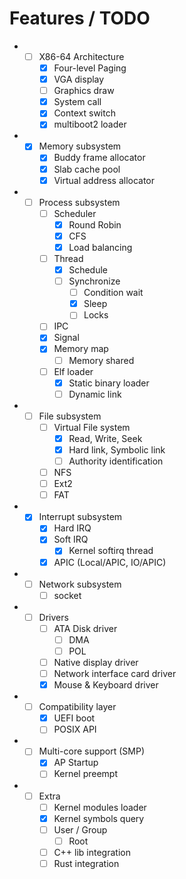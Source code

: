 Features / TODO
====

* - [ ] X86-64 Architecture
    - [x] Four-level Paging
    - [x] VGA display
    - [ ] Graphics draw
    - [x] System call
    - [x] Context switch
    - [x] multiboot2 loader
* - [x] Memory subsystem
    - [x] Buddy frame allocator
    - [x] Slab cache pool
    - [x] Virtual address allocator
* - [ ] Process subsystem
    - [ ] Scheduler
        - [x] Round Robin
        - [x] CFS
        - [x] Load balancing
    - [ ] Thread
        - [x] Schedule
        - [ ] Synchronize
            - [ ] Condition wait
            - [x] Sleep
            - [ ] Locks
    - [ ] IPC
    - [x] Signal
    - [x] Memory map
        - [ ] Memory shared
    - [ ] Elf loader
        - [X] Static binary loader
        - [ ] Dynamic link
* - [ ] File subsystem
    - [ ] Virtual File system
        - [x] Read, Write, Seek
        - [x] Hard link, Symbolic link
        - [ ] Authority identification
    - [ ] NFS
    - [ ] Ext2
    - [ ] FAT
* - [x] Interrupt subsystem
    - [x] Hard IRQ
    - [x] Soft IRQ
        - [x] Kernel softirq thread
    - [x] APIC (Local/APIC, IO/APIC)
* - [ ] Network subsystem
    - [ ] socket
* - [ ] Drivers
    - [ ] ATA Disk driver
        - [ ] DMA
        - [ ] POL
    - [ ] Native display driver
    - [ ] Network interface card driver
    - [X] Mouse & Keyboard driver
* - [ ] Compatibility layer
    - [x] UEFI boot
    - [ ] POSIX API
* - [ ] Multi-core support (SMP)
    - [x] AP Startup
    - [ ] Kernel preempt
* - [ ] Extra
    - [ ] Kernel modules loader
    - [x] Kernel symbols query
    - [ ] User / Group
        - [ ] Root 
    - [ ] C++ lib integration  
    - [ ] Rust integration
